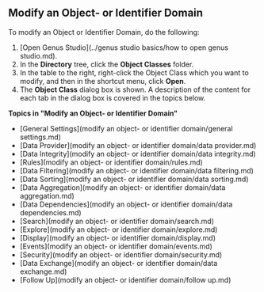 ## Modify an Object- or Identifier Domain

To modify an Object or Identifier Domain, do the following:

1.  [Open Genus Studio](../genus studio basics/how to open genus studio.md).
2.  In the **Directory** tree, click the **Object Classes** folder.
3.  In the table to the right, right-click the Object Class which you want to modify, and then in the shortcut menu, click **Open**.
4.  The **Object Class** dialog box is shown. A description of the content for each tab in the dialog box is covered in the topics below.

**Topics in "Modify an Object- or Identifier Domain"**
* [General Settings](modify an object- or identifier domain/general settings.md)
* [Data Provider](modify an object- or identifier domain/data provider.md)
* [Data Integrity](modify an object- or identifier domain/data integrity.md)
* [Rules](modify an object- or identifier domain/rules.md)
* [Data Filtering](modify an object- or identifier domain/data filtering.md)
* [Data Sorting](modify an object- or identifier domain/data sorting.md)
* [Data Aggregation](modify an object- or identifier domain/data aggregation.md)
* [Data Dependencies](modify an object- or identifier domain/data dependencies.md)
* [Search](modify an object- or identifier domain/search.md)
* [Explore](modify an object- or identifier domain/explore.md)
* [Display](modify an object- or identifier domain/display.md)
* [Events](modify an object- or identifier domain/events.md)
* [Security](modify an object- or identifier domain/security.md)
* [Data Exchange](modify an object- or identifier domain/data exchange.md)
* [Follow Up](modify an object- or identifier domain/follow up.md)